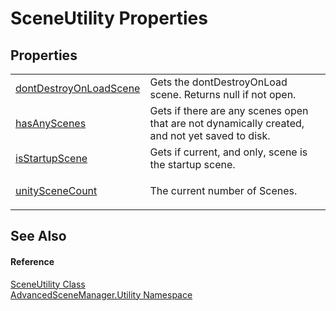 # SceneUtility Properties




## Properties
<table>
<tr>
<td><a href="P_AdvancedSceneManager_Utility_SceneUtility_dontDestroyOnLoadScene">dontDestroyOnLoadScene</a></td>
<td>Gets the dontDestroyOnLoad scene. Returns null if not open.</td></tr>
<tr>
<td><a href="P_AdvancedSceneManager_Utility_SceneUtility_hasAnyScenes">hasAnyScenes</a></td>
<td>Gets if there are any scenes open that are not dynamically created, and not yet saved to disk.</td></tr>
<tr>
<td><a href="P_AdvancedSceneManager_Utility_SceneUtility_isStartupScene">isStartupScene</a></td>
<td>Gets if current, and only, scene is the startup scene.</td></tr>
<tr>
<td><a href="P_AdvancedSceneManager_Utility_SceneUtility_unitySceneCount">unitySceneCount</a></td>
<td><p>The current number of Scenes.</p></td></tr>
</table>

## See Also


#### Reference
<a href="T_AdvancedSceneManager_Utility_SceneUtility">SceneUtility Class</a>  
<a href="N_AdvancedSceneManager_Utility">AdvancedSceneManager.Utility Namespace</a>  
